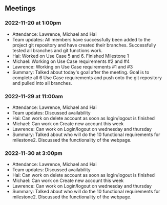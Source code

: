 ## Meetings

### 2022-11-20 at 1:00pm
- Attendance: Lawrence, Michael and Hai 
- Team updates: All members have successfully been added to the project git repository and have created their branches. Successfully tested all branches and git functions work.
- Hai: Worked on Use Case 5 and 6. Finished Milestone 1
- Michael: Working on Use Case requirements #2 and #4
- Lawrence: Working on Use Case requirements #1 and #3
- Summary: Talked about today's goal after the meeting. Goal is to complete all 6 Use Case requirements and push onto the git repository and pulled into all branches.

### 2022-11-29 at 11:00am
- Attendance: Lawrence, Michael and Hai 
- Team updates: Discussed availability
- Hai: Can work on delete account as soon as login/logout is finished
- Michael: Can work on Create new account this week
- Lawrence: Can work on Login/logout on wednesday and thursday 
- Summary: Talked about who will do the 10 functional requirements
for milestone2. Discussed the functionality of the webpage. 

### 2022-11-30 at 3:00pm
- Attendance: Lawrence, Michael and Hai 
- Team updates: Discussed availability
- Hai: Can work on delete account as soon as login/logout is finished
- Michael: Can work on Create new account this week
- Lawrence: Can work on Login/logout on wednesday and thursday 
- Summary: Talked about who will do the 10 functional requirements
for milestone2. Discussed the functionality of the webpage. 